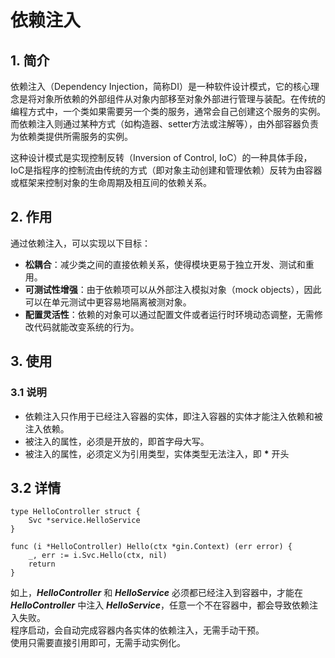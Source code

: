 # 依赖注入

## 1. 简介
依赖注入（Dependency Injection，简称DI）是一种软件设计模式，它的核心理念是将对象所依赖的外部组件从对象内部移至对象外部进行管理与装配。在传统的编程方式中，一个类如果需要另一个类的服务，通常会自己创建这个服务的实例。而依赖注入则通过某种方式（如构造器、setter方法或注解等），由外部容器负责为依赖类提供所需服务的实例。<br>

这种设计模式是实现控制反转（Inversion of Control, IoC）的一种具体手段，IoC是指程序的控制流由传统的方式（即对象主动创建和管理依赖）反转为由容器或框架来控制对象的生命周期及相互间的依赖关系。

## 2. 作用
通过依赖注入，可以实现以下目标：

- **松耦合**：减少类之间的直接依赖关系，使得模块更易于独立开发、测试和重用。
- **可测试性增强**：由于依赖项可以从外部注入模拟对象（mock objects），因此可以在单元测试中更容易地隔离被测对象。
- **配置灵活性**：依赖的对象可以通过配置文件或者运行时环境动态调整，无需修改代码就能改变系统的行为。

## 3. 使用

### 3.1 说明
- 依赖注入只作用于已经注入容器的实体，即注入容器的实体才能注入依赖和被注入依赖。
- 被注入的属性，必须是开放的，即首字母大写。
- 被注入的属性，必须定义为引用类型，实体类型无法注入，即 **\*** 开头

## 3.2 详情
```golang
type HelloController struct {
	Svc *service.HelloService
}

func (i *HelloController) Hello(ctx *gin.Context) (err error) {
	_, err := i.Svc.Hello(ctx, nil)
	return
}
```

如上，**_HelloController_** 和 **_HelloService_** 必须都已经注入到容器中，才能在 **_HelloController_** 中注入 **_HelloService_**，任意一个不在容器中，都会导致依赖注入失败。<br>
程序启动，会自动完成容器内各实体的依赖注入，无需手动干预。<br>
使用只需要直接引用即可，无需手动实例化。